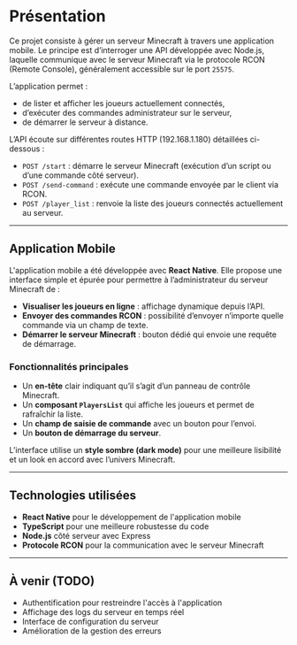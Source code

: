 # Présentation

Ce projet consiste à gérer un serveur Minecraft à travers une application mobile. Le principe est d’interroger une API développée avec Node.js, laquelle communique avec le serveur Minecraft via le protocole RCON (Remote Console), généralement accessible sur le port `25575`.

L’application permet :

- de lister et afficher les joueurs actuellement connectés,
- d’exécuter des commandes administrateur sur le serveur,
- de démarrer le serveur à distance.

L’API écoute sur différentes routes HTTP (192.168.1.180) détaillées ci-dessous :

- `POST /start` : démarre le serveur Minecraft (exécution d’un script ou d’une commande côté serveur).
- `POST /send-command` : exécute une commande envoyée par le client via RCON.
- `POST /player_list` : renvoie la liste des joueurs connectés actuellement au serveur.

---

## Application Mobile

L'application mobile a été développée avec **React Native**. Elle propose une interface simple et épurée pour permettre à l’administrateur du serveur Minecraft de :

- **Visualiser les joueurs en ligne** : affichage dynamique depuis l’API.
- **Envoyer des commandes RCON** : possibilité d’envoyer n’importe quelle commande via un champ de texte.
- **Démarrer le serveur Minecraft** : bouton dédié qui envoie une requête de démarrage.

### Fonctionnalités principales

- Un **en-tête** clair indiquant qu’il s’agit d’un panneau de contrôle Minecraft.
- Un **composant `PlayersList`** qui affiche les joueurs et permet de rafraîchir la liste.
- Un **champ de saisie de commande** avec un bouton pour l’envoi.
- Un **bouton de démarrage du serveur**.

L’interface utilise un **style sombre (dark mode)** pour une meilleure lisibilité et un look en accord avec l’univers Minecraft.

---

## Technologies utilisées

- **React Native** pour le développement de l'application mobile
- **TypeScript** pour une meilleure robustesse du code
- **Node.js** côté serveur avec Express
- **Protocole RCON** pour la communication avec le serveur Minecraft

---

## À venir (TODO)

- Authentification pour restreindre l'accès à l'application
- Affichage des logs du serveur en temps réel
- Interface de configuration du serveur
- Amélioration de la gestion des erreurs
